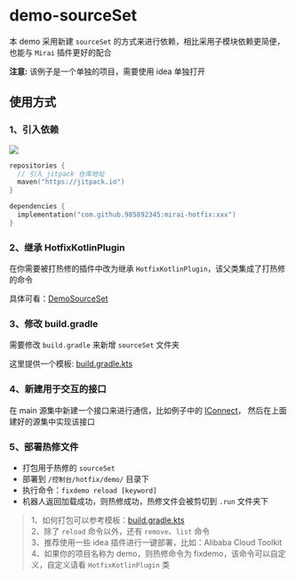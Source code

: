 # demo-sourceSet
 本 demo 采用新建 `sourceSet` 的方式来进行依赖，相比采用子模块依赖更简便，也能与 `Mirai` 插件更好的配合

 **注意:** 该例子是一个单独的项目，需要使用 idea 单独打开

## 使用方式

### 1、引入依赖
[![](https://jitpack.io/v/985892345/mirai-hotfix.svg)](https://jitpack.io/#985892345/mirai-hotfix)
````kotlin
repositories {
  // 引入 jitpack 仓库地址
  maven("https://jitpack.io")
}

dependencies {
  implementation("com.github.985892345:mirai-hotfix:xxx")
}
````

### 2、继承 HotfixKotlinPlugin
 在你需要被打热修的插件中改为继承 `HotfixKotlinPlugin`，该父类集成了打热修的命令

 具体可看：[DemoSourceSet](src/main/kotlin/com/ndhzs/DemoSourceSet.kt)

### 3、修改 build.gradle
 需要修改 `build.gradle` 来新增 `sourceSet` 文件夹

 这里提供一个模板: [build.gradle.kts](build.gradle.kts)

### 4、新建用于交互的接口
 在 main 源集中新建一个接口来进行通信，比如例子中的 [IConnect](src/main/kotlin/com/ndhzs/IConnect.kt)，
 然后在上面建好的源集中实现该接口

### 5、部署热修文件
- 打包用于热修的 `sourceSet`
- 部署到 `/控制台/hotfix/demo/` 目录下
- 执行命令：`fixdemo reload [keyword]`
- 机器人返回加载成功，则热修成功，热修文件会被剪切到 `.run` 文件夹下

> 1、如何打包可以参考模板：[build.gradle.kts](build.gradle.kts)   
> 2、除了 `reload` 命令以外，还有 `remove`、`list` 命令  
> 3、推荐使用一些 idea 插件进行一键部署，比如：Alibaba Cloud Toolkit  
> 4、如果你的项目名称为 demo，则热修命令为 fixdemo，该命令可以自定义，自定义请看 `HotfixKotlinPlugin` 类

 
